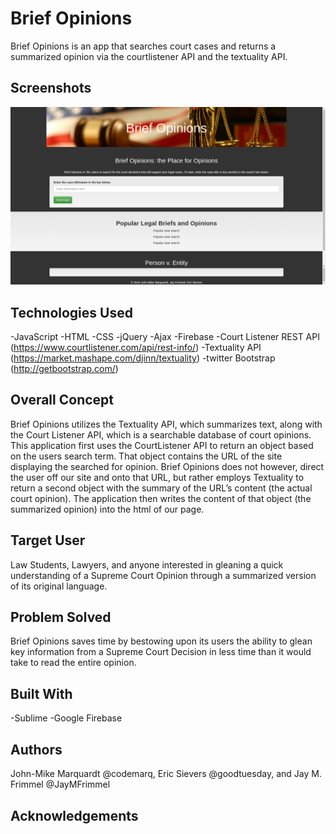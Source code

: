 # Brief Opinions
Brief Opinions is an app that searches court cases and returns a summarized opinion via the courtlistener API and the textuality API.

## Screenshots

![ScreenShot](https://github.com/codemarq/briefOpinions/blob/ee5c759c56d992fb76a4557a0dc1543978d73680/assets/images/screenshot-Brief%20Opinions.png?raw=true)

## Technologies Used
-JavaScript
-HTML
-CSS
-jQuery
-Ajax
-Firebase
-Court Listener REST API (https://www.courtlistener.com/api/rest-info/)
-Textuality API (https://market.mashape.com/djinn/textuality)
-twitter Bootstrap (http://getbootstrap.com/)


## Overall Concept
Brief Opinions utilizes the Textuality API, which summarizes text, along with the Court Listener API, which is a searchable database of court opinions. 
This application first uses the CourtListener API to return an object based on the users search term.  That object contains the URL of the site displaying the searched for opinion.  Brief Opinions does not however, direct the user off our site and onto that URL, but rather employs Textuality to return a second object with the summary of the URL’s content (the actual court opinion).  The application then writes the content of that object (the summarized opinion) into the html of our page. 


## Target User
Law Students, Lawyers, and anyone interested in gleaning a quick understanding of a Supreme Court Opinion through a summarized version of its original language.  

## Problem Solved
Brief Opinions saves time by bestowing upon its users the ability to glean key information from a Supreme Court Decision in less time than it would take to read the entire opinion.

## Built With
-Sublime
-Google Firebase

## Authors
John-Mike Marquardt @codemarq, Eric Sievers @goodtuesday, and Jay M. Frimmel @JayMFrimmel

## Acknowledgements